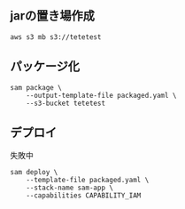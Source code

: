 ## jarの置き場作成
```
aws s3 mb s3://tetetest
```

## パッケージ化
```
sam package \
    --output-template-file packaged.yaml \
    --s3-bucket tetetest
```

## デプロイ
失敗中
```
sam deploy \
    --template-file packaged.yaml \
    --stack-name sam-app \
    --capabilities CAPABILITY_IAM
```  
